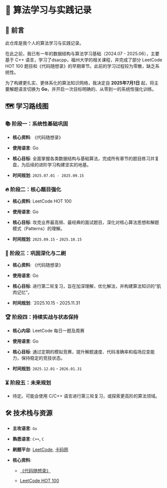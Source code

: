 # 🚀 算法学习与实践记录

## 🎯 前言

此仓库是我个人的算法学习与实践记录。

在此之前，我已有一年的数据结构与算法学习基础（2024.07 - 2025.06），主要基于 C++ 语言，学习了dsacpp，福州大学的相关课程，并完成了部分 LeetCode HOT 100 题目和《代码随想录》的早期章节。此前的学习过程较为零散，缺乏系统性。

为了构建更扎实、更体系化的算法知识网络，我决定自 **2025年7月1日** 起，将主要解题语言切换为 **Go**，并开启一次目标明确的、从零到一的系统性强化训练。

## 🗺️ 学习路线图

### 📚 阶段一：系统性基础巩固

- **核心资料**: 《代码随想录》
    
- **使用语言**: Go
    
- **核心目标**: 全面掌握各类数据结构与基础算法，完成所有章节的题目练习并复盘，为后续的进阶学习构建坚实的地基。
    
- **时间规划**: `2025.07.01 - 2025.09.15`
    

### 🔥 阶段二：核心题目强化

- **核心资料**: LeetCode HOT 100
    
- **使用语言**: Go
    
- **核心目标**: 攻克业界最高频、最经典的面试题目，深化对核心算法思想和解题模式（Patterns）的理解。
    
- **时间规划**: `2025.09.15` - `2025.10.15`
    

### 🔁 阶段三：巩固深化与二刷

- **核心资料**: 《代码随想录》
    
- **使用语言**: Go
    
- **核心目标**: 进行第二轮复习，旨在加深理解，优化解法，并构建算法知识的“肌肉记忆”。
    
- **时间规划**: `2025.10.15 - 2025.11.31
    

### 🏆 阶段四：持续实战与状态保持

- **核心内容**: LeetCode 每日一题及周赛
    
- **使用语言**: Go
    
- **核心目标**: 通过定期的模拟竞赛，提升解题速度、代码准确率和临场应变能力，保持稳定的竞技状态。
    
- **时间规划**: `2025.12.01` - `2026.01.31`
    

### ⏳ 阶段五：未来规划

- 待定。可能会使用 C/C++ 语言进行第三轮复习，或探索更高阶的算法领域。
    

## 🛠️ 技术栈与资源

- **主攻语言**: `Go`
    
- **熟悉语言**: `C++`, `C`
    
- **刷题平台**: [LeetCode](https://leetcode.cn/ "null"), [卡码网](https://kamacoder.com/ "null")
    
- **核心资料**:
    
    - [《代码随想录》](https://programmercarl.com/ "null")
        
    - [LeetCode HOT 100](https://leetcode.cn/problem-list/2cktkvj/ "null")
        
